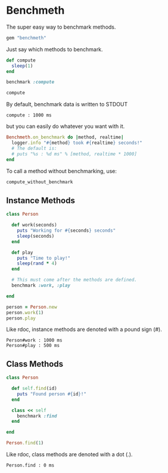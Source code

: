 # Benchmeth

The super easy way to benchmark methods.

```ruby
gem "benchmeth"
```

Just say which methods to benchmark.

```ruby
def compute
  sleep(1)
end

benchmark :compute

compute
```

By default, benchmark data is written to STDOUT

```
compute : 1000 ms
```

but you can easily do whatever you want with it.

```ruby
Benchmeth.on_benchmark do |method, realtime|
  logger.info "#{method} took #{realtime} seconds!"
  # The default is:
  # puts "%s : %d ms" % [method, realtime * 1000]
end
```

To call a method without benchmarking, use:

```ruby
compute_without_benchmark
```

## Instance Methods

```ruby
class Person

  def work(seconds)
    puts "Working for #{seconds} seconds"
    sleep(seconds)
  end

  def play
    puts "Time to play!"
    sleep(rand * 4)
  end

  # This must come after the methods are defined.
  benchmark :work, :play

end

person = Person.new
person.work(1)
person.play
```

Like rdoc, instance methods are denoted with a pound sign (#).

```
Person#work : 1000 ms
Person#play : 500 ms
```

## Class Methods

```ruby
class Person

  def self.find(id)
    puts "Found person #{id}!"
  end

  class << self
    benchmark :find
  end

end

Person.find(1)
```

Like rdoc, class methods are denoted with a dot (.).

```
Person.find : 0 ms
```
